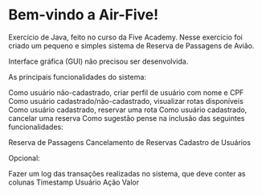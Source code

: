 # Bem-vindo a Air-Five!

Exercício de Java, feito no curso da Five Academy. Nesse exercicio foi criado um pequeno e simples sistema de Reserva de Passagens de Avião.

Interface gráfica (GUI) não precisou ser desenvolvida.

As principais funcionalidades do sistema:

Como usuário não-cadastrado, criar perfil de usuário com nome e CPF
Como usuário cadastrado/não-cadastrado, visualizar rotas disponíveis
Como usuário cadastrado, reservar uma rota
Como usuário cadastrado, cancelar uma reserva
Como sugestão pense na inclusão das seguintes funcionalidades:

Reserva de Passagens
Cancelamento de Reservas
Cadastro de Usuários

Opcional:

Fazer um log das transações realizadas no sistema, que deve conter as colunas
Timestamp
Usuário
Ação
Valor
